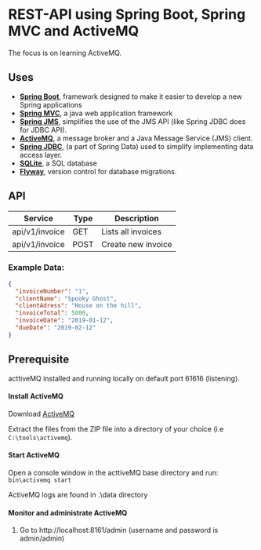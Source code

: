 # REST-API using Spring Boot, Spring MVC and ActiveMQ
The focus is on learning ActiveMQ.

## Uses
- **[Spring Boot](https://expressjs.com/)**, framework designed to make it easier to develop a new Spring applications
- **[Spring MVC](https://docs.spring.io/spring/docs/current/spring-framework-reference/web.html)**, a java web application framework
- **[Spring JMS](https://docs.spring.io/spring/docs/4.0.x/spring-framework-reference/html/jms.html)**, simplifies the use of the JMS API (like Spring JDBC does for JDBC API).
- **[ActiveMQ](http://activemq.apache.org/)**, a message broker and a Java Message Service (JMS) client.
- **[Spring JDBC](https://spring.io/projects/spring-data-jdbc)**, (a part of Spring Data) used to simplify implementing data access layer.
- **[SQLite](https://www.sqlite.org/index.html)**, a SQL database
- **[Flyway](https://flywaydb.org/)**, version control for database migrations.


## API
|Service                             |Type  |Description                   |
|------------------------------------|------|-------------------------------
|api/v1/invoice                      |GET   |Lists all invoices            |
|api/v1/invoice                      |POST  |Create new invoice            |

### Example Data:

```json
{
  "invoiceNumber": "1",
  "clientName": "Spooky Ghost",
  "clientAdress": "House on the hill",
  "invoiceTotal": 5000,
  "invoiceDate": "2019-01-12",
  "dueDate": "2019-02-12"
}
```

## Prerequisite
acttiveMQ installed and running locally on default port 61616 (listening).

#### Install ActiveMQ
Download [ActiveMQ](http://activemq.apache.org/download.html)

Extract the files from the ZIP file into a directory of your choice (i.e `C:\tools\activemq`\).

#### Start ActiveMQ

Open a console window in the acttiveMQ base directory and run:
`bin\activemq start`

ActiveMQ logs are found in .\data directory

#### Monitor and administrate ActiveMQ

1. Go to http://localhost:8161/admin (username and password is admin/admin)
